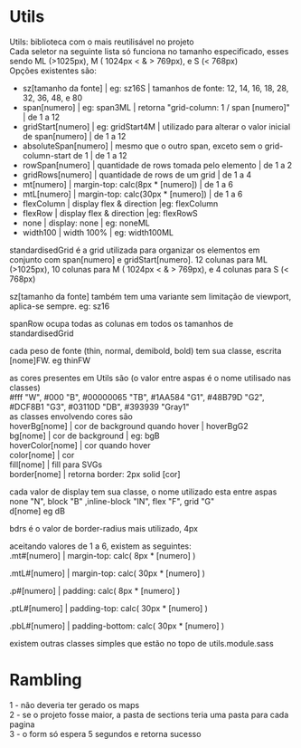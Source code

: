 # Utils   
Utils: biblioteca com o mais reutilisável no projeto   
Cada seletor na seguinte lista só funciona no tamanho especificado, esses sendo ML (>1025px), M ( 1024px < & > 769px), e S (< 768px)   
Opções existentes são:
- sz[tamanho da fonte]  | eg: sz16S | tamanhos de fonte: 12, 14, 16, 18, 28, 32, 36, 48, e 80   
- span[numero] | eg: span3ML | retorna "grid-column: 1 / span [numero]" | de 1 a 12   
- gridStart[numero] | eg: gridStart4M | utilizado para alterar o valor inicial de span[numero] | de 1 a 12   
- absoluteSpan[numero] | mesmo que o outro span, exceto sem o grid-column-start de 1 | de 1 a 12   
- rowSpan[numero] | quantidade de rows tomada pelo elemento | de 1 a 2    
- gridRows[numero] | quantidade de rows de um grid | de 1 a 4   
- mt[numero] | margin-top: calc(8px * [numero]) | de 1 a 6   
- mtL[numero] | margin-top: calc(30px * [numero]) | de 1 a 6   
- flexColumn | display flex & direction |eg: flexColumn   
- flexRow | display flex & direction |eg: flexRowS   
- none | display: none | eg: noneML   
- width100 | width 100% | eg: width100ML   

standardisedGrid é a grid utilizada para organizar os elementos em conjunto com span[numero] e gridStart[numero]. 12 colunas para ML (>1025px), 10 colunas para M ( 1024px < & > 769px), e 4 colunas para S (< 768px)

sz[tamanho da fonte] também tem uma variante sem limitação de viewport, aplica-se sempre. eg: sz16

spanRow ocupa todas as colunas em todos os tamanhos de standardisedGrid

cada peso de fonte (thin, normal, demibold, bold) tem sua classe, escrita [nome]FW. eg thinFW

as cores presentes em Utils são (o valor entre aspas é o nome utilisado nas classes)   
#fff "W", #000 "B", #00000065 "TB", #1AA584 "G1",  #48B79D "G2", #DCF8B1 "G3", #03110D "DB", #393939 "Gray1"   
as classes envolvendo cores são   
hoverBg[nome] | cor de background quando hover | hoverBgG2   
bg[nome] | cor de background | eg: bgB    
hoverColor[nome] | cor quando hover   
color[nome] | cor   
fill[nome] | fill para SVGs   
border[nome] | retorna border: 2px solid [cor]   

cada valor de display tem sua classe, o nome utilizado esta entre aspas    
none "N", block "B" ,inline-block "IN", flex "F", grid "G"   
d[nome] eg dB

bdrs é o valor de border-radius mais utilizado, 4px

aceitando valores de 1 a 6, existem as seguintes:   
.mt#[numero] | margin-top: calc( 8px * [numero] ) 
    
.mtL#[numero] | margin-top: calc( 30px * [numero] ) 

.p#[numero] | padding: calc( 8px * [numero] )

.ptL#[numero] | padding-top: calc( 30px * [numero] )

.pbL#[numero] | padding-bottom: calc( 30px * [numero] )

existem outras classes simples que estão no topo de utils.module.sass


# Rambling
1 - não deveria ter gerado os maps      
2 - se o projeto fosse maior, a pasta de sections teria uma pasta para cada pagina   
3 - o form só espera 5 segundos e retorna sucesso
